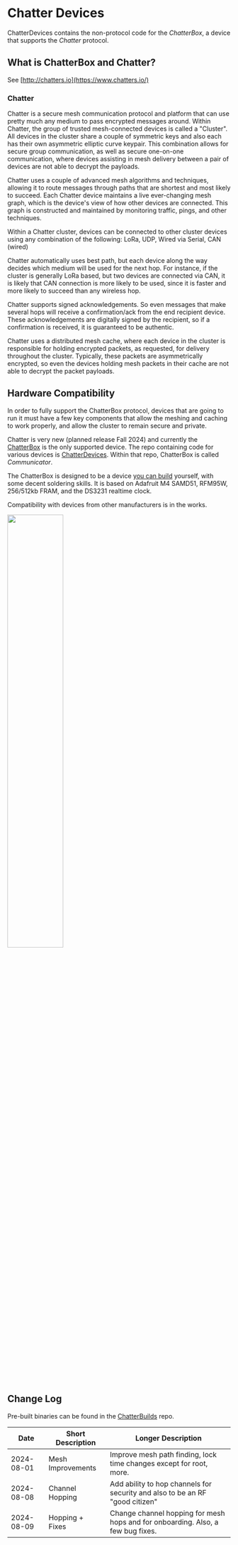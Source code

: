 # Chatter Devices

ChatterDevices contains the non-protocol code for the _ChatterBox_, a device that supports the _Chatter_ protocol.

## What is ChatterBox and Chatter?

See [http://chatters.io](https://www.chatters.io/)

### Chatter
Chatter is a secure mesh communication protocol and platform that can use pretty much any medium to pass encrypted messages around. Within Chatter, 
the group of trusted mesh-connected devices is called a "Cluster". All devices in the cluster share a couple of symmetric keys and also
each has their own asymmetric elliptic curve keypair. This combination allows for secure group communication, as well as secure one-on-one 
communication, where devices assisting in mesh delivery between a pair of devices are not able to decrypt the payloads.

Chatter uses a couple of advanced mesh algorithms and techniques, allowing it to route messages through paths that are shortest and most
likely to succeed. Each Chatter device maintains a live ever-changing mesh graph, which is the device's view of how other devices are 
connected. This graph is constructed and maintained by monitoring traffic, pings, and other techniques.

Within a Chatter cluster, devices can be connected to other cluster devices using any combination of the following: LoRa, UDP, Wired via Serial, CAN (wired)

Chatter automatically uses best path, but each device along the way decides which medium will be used for the next hop. For instance, if the cluster is generally LoRa based, but two devices are connected via CAN, it is likely that CAN connection
is more likely to be used, since it is faster and more likely to succeed than any wireless hop.

Chatter supports signed acknowledgements. So even messages that make several hops will receive a confirmation/ack 
from the end recipient device. These acknowledgements are digitally signed by the recipient, so if a confirmation is received,
it is guaranteed to be authentic.

Chatter uses a distributed mesh cache, where each device in the cluster is responsible for holding encrypted packets,
as requested, for delivery throughout the cluster. Typically, these packets are asymmetrically encrypted, so even the
devices holding mesh packets in their cache are not able to decrypt the packet payloads.

## Hardware Compatibility
In order to fully support the ChatterBox protocol, devices that are going to run it must have a few key components that allow the meshing and caching to work properly, and allow the cluster to remain secure and private. 

Chatter is very new (planned release Fall 2024) and currently the [ChatterBox](https://chatters.io/chatterbox) is the only supported device. The repo containing code for various devices is [ChatterDevices](https://github.com/mattcalhoun1/ChatterDevices). Within that repo, ChatterBox is called _Communicator_.

The ChatterBox is designed to be a device [you can build](https://www.chatters.io/build) yourself, with some decent soldering skills. It is based on Adafruit M4 SAMD51, RFM95W, 256/512kb FRAM, and the DS3231 realtime clock.

Compatibility with devices from other manufacturers is in the works.

[<img src="https://img.youtube.com/vi/rJjFlZsUep0/maxresdefault.jpg" width="50%">](https://youtu.be/rJjFlZsUep0)


## Change Log
Pre-built binaries can be found in the [ChatterBuilds](https://github.com/mattcalhoun1/ChatterBuilds) repo.

|      Date    | Short Description | Longer Description |
| ------------ | ----------------- | ------------------ |
| 2024-08-01 | Mesh Improvements | Improve mesh path finding, lock time changes except for root, more. |
| 2024-08-08 | Channel Hopping | Add ability to hop channels for security and also to be an RF "good citizen" |
| 2024-08-09 | Hopping + Fixes | Change channel hopping for mesh hops and for onboarding. Also, a few bug fixes. |
